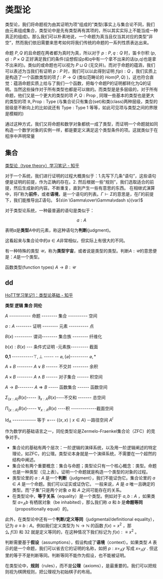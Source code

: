 # 类型论

类型论，我们将命题视为由其证明为项“组成的”类型(事实上与集合论不同，我们由元素组成集合，类型论中是先有类型再有其项的，所以其实实际上不能当成一种真正的组成)。那么我们可以朴素地说，一个命题为真当且仅当其对应的类型“非空”，然而我们依旧需要来思考如何将我们传统的命题的一系列性质表达出来。

命题 $P, Q$ 的且命题在两者都为真时为真，所以对于 $p:P,q:Q$ 时，笛卡尔积 $(p,q):P\times Q$ 正好满足我们的条件(设想假设p和q中有一个拿不出来的话(p,q)也是拿不出来的)。类似的或命题也可以视为 $P\sqcup Q$ (无交并)。而对于命题的蕴涵，我们可以表述为当我们有证明 $p:P$ 时，我们可以以此得到证明 $f(p):Q$ ，我们实质上是构造了一个函数类型的项 $f:P\rightarrow Q$ (类似范畴论的 $Hom(P,Q)$ )，这也符合直觉：蕴涵命题实质上给与了我们一个函数，把每个命题P的证明都转化为Q的证明。当然这些操作对于所有类型也都是可以做的。而类型是是多层级的，对于所有命题，他们又是一个更大的类型的项 $P,Q: \mathrm{Prop}$ , 同理一些基本的类型也是更大的类型的项 $\mathbb{R}, \mathrm{Prop}: \mathrm{Type}$ (与集合论只有集合(set)和类(class)两种层级，类型的层级是不断向上的比如说还有 $\mathrm{Type}:\mathrm{Type} \ 1$ 等等，如此可见项与类型之间的界限是模糊的)

通过这种方式，我们又将命题和数学对象都统一成了类型，而证明一个命题就如同构造一个数学对象的实例一样，都是要定义满足这个类型条件的项。这就类似于在程序中声明常量

## 集合

[类型论（type theory）学习笔记 - 知乎](https://zhuanlan.zhihu.com/p/679483353)

对于一个系统，我们进行证明的过程大概类似于：1.先写下几条“语句”，这些语句便是证明的前提，作为正确的存在。2. 然后根据一些“规则”，我们选取适合的前提，然后生成新的内容。不断重复，直到产生一些有意思的东西。 在相继式演算中，将$\Gamma$称为**前件**，或者**语境**，是一个语句的列表。$\Gamma \vdash \Sigma$的意思是，在$\Gamma$的前提下，我们能推导出$\Sigma$语句。
${s\in \Gamma\over\Gamma\vdash s}(var)$

对于类型论系统，一种最普遍的语句是类似于：

$$a:A$$

表明$a$是**类型**$A$中的元素，称这种语句为**判断**(judgment)。

这看起来与集合论中的$a\in A$非常相似，但实际上有很大的不同。

有一种特殊的类型 $\mathcal{U}$，称为**类型宇宙**，或者说是类型的类型。判断$A:\mathcal{U}$的意思便是：$A$是一个类型。

函数类型(function types) $A\to B:\mathcal{U}$

## dd

[HoTT学习笔记1：类型论基础 - 知乎](https://zhuanlan.zhihu.com/p/33483631)

**类型 逻辑 集合 同伦**

$A$ ----------- 命题 -------- 集合 ---------- 空间

$a:A$ -------- 证明 -------- 元素 ---------- 点

$B(x)$ --------- 谓词-------- 集合族 -------- 纤维化

$b(x):B(x)$ --- 条件式证明 -元素族--------- 截面

$\textbf{0,1}$ -----------$\top, \bot$ ----- -- $\varnothing, \{ \varnothing\}$--------- $\varnothing, *$

$A+B$ -------- $A\vee B$ ------ 不交并 -------- 余积

$A\times B$ -------- $A\wedge B$ ------ 对子集合 ------ 积空间

$A\to B$-------- $A\Rightarrow B$ ----- 函数集合 ------ 函数空间

$\Sigma_{(x:A)} B(x)$----- $\exists _{x:A} B(x)$----不交和 ------- 总空间

$\Pi_{(x:A)}B(x)$----- $\forall_{x:A} B(x)$ ----积 -------------截面空间

$\textsf{Id}_A$ ------------ 等于 =--- $\{(x,x)\mid x\in A\}$ --路径空间 $A^I$

作为数学的基础语言之一，同伦类型论是Zermelo-Fraenkel集合论（ZFC）的竞争对手。

- 集合论的基础有两个层次：一阶逻辑的演绎系统，以及用一阶逻辑阐述的特定理论，如ZFC，的公理。类型论本身就是一个演绎系统，不需要在一个超然的结构中阐述。
- 集合论有两个重要概念：集合与命题；类型论只有一个核心概念：类型。命题也是一种类型（见上表）。证明一个命题就是构造一个类型的对象的过程。
- 类型论里的 $a:A$ 是一个**判断**（judgment），我们不能证伪它。集合论里的 $a\in A$ 是一个命题。我们可以证实或证伪它。 一般来说，$A$ 是 $a$ 唯一且确定的类型。而“子集”只是两个对象 $a$ 和 $A$ 之间可能存在的关系。
- 在类型论中，**等于关系**（equality）是一个类型。例如对于 $a,b:A$ ，如果类型 $a=_A b$ 有栖居对象（be inhabited），那么我们称 $a$ 和 $b$ 是**命题等同**（propositionally equal）的。

此外，在类型论中还有一个**判断/定义等同**（judgmental/definitional equality），记为 $a\equiv b :A$。例如我们定义类型为 $\mathbb{N\to N}$ 的函数 $f(x)=x^2$ ，那么 $f(3)$ 和 32 就是定义等同的，在这种情况下我们标记为 $f(x):\equiv x^2$ 。

判断需要基于**假设**（assumptions），假设构成了**语境**（context）。如果类型 $A$ 表示的是一个命题，我们可以省去它的证明的名称，如把 $p:x=_A y$ 写成 $x=_A y$ . 但这里的等于不是判断等同。判断等同不能作为假设，也不能被证明。

在类型论中，**规则**（rules），而不是**公理**（axioms），是最重要的。我们可以把规则视为棋牌规则，把公理视为初始棋子的布局。
